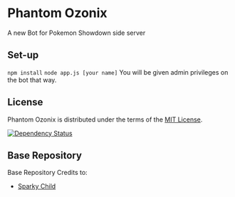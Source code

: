 # Phantom Ozonix
A new Bot for Pokemon Showdown side server

Set-up
------
``npm install``
``node app.js [your name]``
You will be given admin privileges on the bot that way.

License
-------
Phantom Ozonix is distributed under the terms of the [MIT License][1].

  [1]: https://github.com/FlyingPhantom/Phantom-Ozonix/blob/master/LICENSE

[![Dependency Status](https://david-dm.org/FlyingPhantom/Phantom-Ozonix.svg)](https://david-dm.org/FlyingPhantom/Phantom-Ozonix)

Base Repository 
---------------
Base Repository Credits to:
- [Sparky Child](https://github.com/sparkychild)
